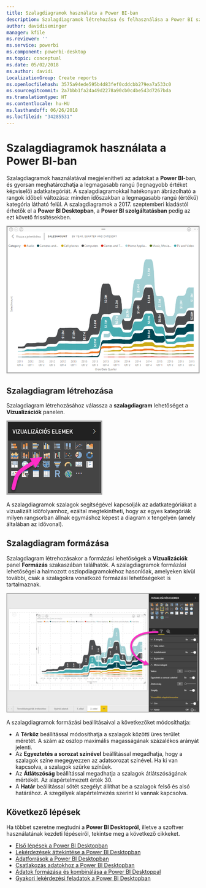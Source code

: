 ```yaml
---
title: Szalagdiagramok használata a Power BI-ban
description: Szalagdiagramok létrehozása és felhasználása a Power BI szolgáltatásban és a Power BI Desktopban
author: davidiseminger
manager: kfile
ms.reviewer: ''
ms.service: powerbi
ms.component: powerbi-desktop
ms.topic: conceptual
ms.date: 05/02/2018
ms.author: davidi
LocalizationGroup: Create reports
ms.openlocfilehash: 3575a94ede595b4d83fef0cddcbb279ea7a533c0
ms.sourcegitcommit: 2a7bbb1fa24a49d2278a90cb0c4be543d7267bda
ms.translationtype: HT
ms.contentlocale: hu-HU
ms.lasthandoff: 06/26/2018
ms.locfileid: "34285531"
---
```

# <a name="use-ribbon-charts-in-power-bi"></a>Szalagdiagramok használata a Power BI-ban
Szalagdiagramok használatával megjelenítheti az adatokat a **Power BI**-ban, és gyorsan meghatározhatja a legmagasabb rangú (legnagyobb értéket képviselő) adatkategóriát. A szalagdiagramokkal hatékonyan ábrázolható a rangok időbeli változása: minden időszakban a legmagasabb rangú (értékű) kategória látható felül. A szalagdiagramok a 2017. szeptemberi kiadástól érhetők el a **Power BI Desktopban**, a **Power BI szolgáltatásban** pedig az ezt követő frissítésekben.

![](media/desktop-ribbon-charts/ribbon-charts_01.png)

## <a name="create-a-ribbon-chart"></a>Szalagdiagram létrehozása
Szalagdiagram létrehozásához válassza a **szalagdiagram** lehetőséget a **Vizualizációk** panelen.

![](media/desktop-ribbon-charts/ribbon-charts_02.png)

A szalagdiagramok szalagok segítségével kapcsolják az adatkategóriákat a vizualizált időfolyamhoz, ezáltal megtekintheti, hogy az egyes kategóriák milyen rangsorban állnak egymáshoz képest a diagram x tengelyén (amely általában az idővonal).

## <a name="format-a-ribbon-chart"></a>Szalagdiagram formázása
Szalagdiagram létrehozásakor a formázási lehetőségek a **Vizualizációk** panel **Formázás** szakaszában találhatók. A szalagdiagramok formázási lehetőségei a halmozott oszlopdiagramokéhoz hasonlóak, amelyeken kívül további, csak a szalagokra vonatkozó formázási lehetőségeket is tartalmaznak.

![](media/desktop-ribbon-charts/ribbon-charts_03.png)

A szalagdiagramok formázási beállításaival a következőket módosíthatja:

* A **Térköz** beállítással módosíthatja a szalagok közötti üres terület méretét. A szám az oszlop maximális magasságának százalékos arányát jelenti.
* Az **Egyeztetés a sorozat színével** beállítással megadhatja, hogy a szalagok színe megegyezzen az adatsorozat színével. Ha ki van kapcsolva, a szalagok szürke színűek.
* Az **Átlátszóság** beállítással megadhatja a szalagok átlátszóságának mértékét. Az alapértelmezett érték 30.
* A **Határ** beállítással sötét szegélyt állíthat be a szalagok felső és alsó határához. A szegélyek alapértelmezés szerint ki vannak kapcsolva.

## <a name="next-steps"></a>Következő lépések
Ha többet szeretne megtudni a **Power BI Desktopról**, illetve a szoftver használatának kezdeti lépéseiről, tekintse meg a következő cikkeket.

* [Első lépések a Power BI Desktopban](desktop-getting-started.md)
* [Lekérdezések áttekintése a Power BI Desktopban](desktop-query-overview.md)
* [Adatforrások a Power BI Desktopban](desktop-data-sources.md)
* [Csatlakozás adatokhoz a Power BI Desktopban](desktop-connect-to-data.md)
* [Adatok formázása és kombinálása a Power BI Desktoppal](desktop-shape-and-combine-data.md)
* [Gyakori lekérdezési feladatok a Power BI Desktopban](desktop-common-query-tasks.md)   


